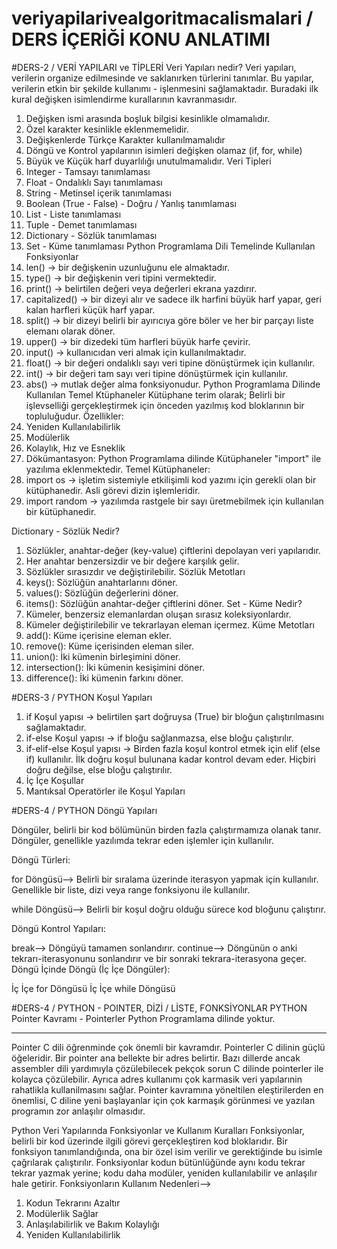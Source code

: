 # veriyapilarivealgoritmacalismalari / DERS İÇERİĞİ KONU ANLATIMI 

#DERS-2 /  VERİ YAPILARI ve TİPLERİ
Veri Yapıları nedir? Veri yapıları, verilerin organize edilmesinde ve saklanırken türlerini tanımlar. Bu yapılar, verilerin etkin bir şekilde kullanımı - işlenmesini sağlamaktadır.
Buradaki ilk kural değişken isimlendirme kurallarının kavranmasıdır.
1.	Değişken ismi arasında boşluk bilgisi kesinlikle olmamalıdır.
2.	Özel karakter kesinlikle eklenmemelidir.
3.	Değişkenlerde Türkçe Karakter kullanılmamalıdır
4.	Döngü ve Kontrol yapılarının isimleri değişken olamaz (if, for, while)
5.	Büyük ve Küçük harf duyarlılığı unutulmamalıdır.
Veri Tipleri
1.	Integer - Tamsayı tanımlaması
2.	Float - Ondalıklı Sayı tanımlaması
3.	String - Metinsel içerik tanımlaması
4.	Boolean (True - False) - Doğru / Yanlış tanımlaması
5.	List - Liste tanımlaması
6.	Tuple - Demet tanımlaması
7.	Dictionary - Sözlük tanımlaması
8.	Set - Küme tanımlaması
Python Programlama Dili Temelinde Kullanılan Fonksiyonlar
1.	len() -> bir değişkenin uzunluğunu ele almaktadır.
2.	type() -> bir değişkenin veri tipini vermektedir.
3.	print() -> belirtilen değeri veya değerleri ekrana yazdırır.
4.	capitalized() -> bir dizeyi alır ve sadece ilk harfini büyük harf yapar, geri kalan harfleri küçük harf yapar.
5.	split() -> bir dizeyi belirli bir ayırıcıya göre böler ve her bir parçayı liste elemanı olarak döner.
6.	upper() -> bir dizedeki tüm harfleri büyük harfe çevirir.
7.	input() -> kullanıcıdan veri almak için kullanılmaktadır.
8.	float() -> bir değeri ondalıklı sayı veri tipine dönüştürmek için kullanılır.
9.	int() -> bir değeri tam sayı veri tipine dönüştürmek için kullanılır.
10.	abs() -> mutlak değer alma fonksiyonudur.
Python Programlama Dilinde Kullanılan Temel Ktüphaneler
Kütüphane terim olarak; Belirli bir işlevselliği gerçekleştirmek için önceden yazılmış kod bloklarının bir topluluğudur.
Özellikler:
1.	Yeniden Kullanılabilirlik
2.	Modülerlik
3.	Kolaylık, Hız ve Esneklik
4.	Dökümantasyon:
Python Programlama dilinde Kütüphaneler "import" ile yazılıma eklenmektedir. Temel Kütüphaneler:
1.	import os -> işletim sistemiyle etkilişimli kod yazımı için gerekli olan bir kütüphanedir. Asli görevi dizin işlemleridir.
2.	import random -> yazılımda rastgele bir sayı üretmebilmek için kullanılan bir kütüphanedir.

Dictionary - Sözlük Nedir?
1.	Sözlükler, anahtar-değer (key-value) çiftlerini depolayan veri yapılarıdır.
2.	Her anahtar benzersizdir ve bir değere karşılık gelir.
3.	Sözlükler sırasızdır ve değiştirilebilir.
Sözlük Metotları
1.	keys(): Sözlüğün anahtarlarını döner.
2.	values(): Sözlüğün değerlerini döner.
3.	items(): Sözlüğün anahtar-değer çiftlerini döner.
Set - Küme Nedir?
1.	Kümeler, benzersiz elemanlardan oluşan sırasız koleksiyonlardır.
2.	Kümeler değiştirilebilir ve tekrarlayan eleman içermez.
Küme Metotları
1.	add(): Küme içerisine eleman ekler.
2.	remove(): Küme içerisinden eleman siler.
3.	union(): İki kümenin birleşimini döner.
4.	intersection(): İki kümenin kesişimini döner.
5.	difference(): İki kümenin farkını döner.


#DERS-3 / PYTHON Koşul Yapıları
1.	if Koşul yapısı -> belirtilen şart doğruysa (True) bir bloğun çalıştırılmasını sağlamaktadır.
2.	if-else Koşul yapısı -> if bloğu sağlanmazsa, else bloğu çalıştırılır.
3.	if-elif-else Koşul yapısı -> Birden fazla koşul kontrol etmek için elif (else if) kullanılır. İlk doğru koşul bulunana kadar kontrol devam eder. Hiçbiri doğru değilse, else bloğu çalıştırılır.
4.	İç İçe Koşullar
5.	Mantıksal Operatörler ile Koşul Yapıları

#DERS-4 / PYTHON Döngü Yapıları

Döngüler, belirli bir kod bölümünün birden fazla çalıştırmamıza olanak tanır. Döngüler, genellikle yazılımda tekrar eden işlemler için kullanılır.

Döngü Türleri:

for Döngüsü--> Belirli bir sıralama üzerinde iterasyon yapmak için kullanılır. Genellikle bir liste, dizi veya range fonksiyonu ile kullanılır.

while Döngüsü--> Belirli bir koşul doğru olduğu sürece kod bloğunu çalıştırır.

Döngü Kontrol Yapıları:

break--> Döngüyü tamamen sonlandırır.
continue--> Döngünün o anki tekrarı-iterasyonunu sonlandırır ve bir sonraki tekrara-iterasyona geçer.
Döngü İçinde Döngü (İç İçe Döngüler):

İç İçe for Döngüsü
İç İçe while Döngüsü

#DERS-4 / PYTHON - POINTER, DİZİ / LİSTE, FONKSİYONLAR
PYTHON Pointer Kavramı - Pointerler Python Programlama dilinde yoktur. 
________________________________________
Pointer C dili öğrenminde çok önemli bir kavramdır. Pointerler C dilinin güçlü öğeleridir. Bir pointer ana bellekte bir adres belirtir. Bazı dillerde ancak assembler dili yardımıyla çözülebilecek pekçok sorun C dilinde pointerler ile kolayca çözülebilir. Ayrıca adres kullanımı çok karmasik veri yapılarınin rahatlikla kullanilmasını sağlar.
Pointer kavramına yöneltilen eleştirilerden en önemlisi, C diline yeni başlayanlar için çok karmaşık görünmesi ve yazılan programın zor anlaşılır olmasıdır.


Python Veri Yapılarında Fonksiyonlar ve Kullanım Kuralları
Fonksiyonlar, belirli bir kod üzerinde ilgili görevi gerçekleştiren kod bloklarıdır.
Bir fonksiyon tanımlandığında, ona bir özel isim verilir ve gerektiğinde bu isimle çağrılarak çalıştırılır.
Fonksiyonlar kodun bütünlüğünde aynı kodu tekrar tekrar yazmak yerine; kodu daha modüler, yeniden kullanılabilir ve anlaşılır hale getirir.
Fonksiyonların Kullanım Nedenleri-->
1.	Kodun Tekrarını Azaltır
2.	Modülerlik Sağlar
3.	Anlaşılabilirlik ve Bakım Kolaylığı
4.	Yeniden Kullanılabilirlik

